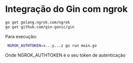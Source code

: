 # Integração do Gin com ngrok

```sh
go get golang.ngrok.com/ngrok
go get github.com/gin-gonic/gin
```

Para execução:

```sh
 NGROK_AUTHTOKEN=x...y...z go run main.go
```
Onde NGROK_AUTHTOKEN é o seu token de autenticação